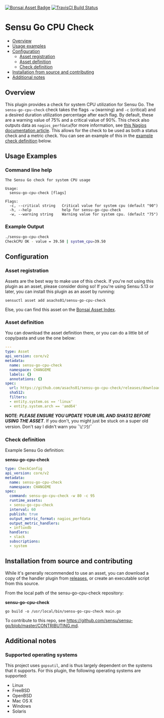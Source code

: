 [![Bonsai Asset Badge](https://img.shields.io/badge/Sensu%20Go%20CPU%20Check-Download%20Me-brightgreen.svg?colorB=89C967&logo=sensu)](https://bonsai.sensu.io/assets/asachs01/sensu-go-cpu-check) [![TravisCI Build Status](https://travis-ci.org/asachs01/sensu-go-cpu-check.svg?branch=master)](https://travis-ci.org/asachs01/sensu-go-cpu-check)

# Sensu Go CPU Check
- [Overview](#overview)
- [Usage examples](#usage-examples)
- [Configuration](#configuration)
  - [Asset registration](#asset-registration)
  - [Asset definition](#asset-definition)
  - [Check definition](#resource-definition)
- [Installation from source and contributing](#installation-from-source-and-contributing)
- [Additional notes](#additional-notes)

## Overview

This plugin provides a check for system CPU utilization for Sensu Go. The `sensu-go-cpu-check` check takes the flags `-w` (warning) and `-c` (critical) and a desired  duration utilization percentage after each flag. By default, these are a warning value of 75% and a critical value of 90%. This check also outputs data as `nagios_perfdata`(for more information, see [this Nagios documentation article](https://assets.nagios.com/downloads/nagioscore/docs/nagioscore/3/en/perfdata.html). This allows for the check to be used as both a status check and a metric check. You can see an example of this in the [example check definition](#check-definition) below.

## Usage Examples

### Command line help

```
The Sensu Go check for system CPU usage

Usage:
  sensu-go-cpu-check [flags]

Flags:
  -c, --critical string   Critical value for system cpu (default "90")
  -h, --help              help for sensu-go-cpu-check
  -w, --warning string    Warning value for system cpu. (default "75")
```

### Example Output

```bash
./sensu-go-cpu-check
CheckCPU OK - value = 39.50 | system_cpu=39.50
```

## Configuration

### Asset registration

Assets are the best way to make use of this check. If you're not using this plugin as an asset, please consider doing so! If you're using Sensu 5.13 or later, you can install this plugin as an asset by running:

`sensuctl asset add asachs01/sensu-go-cpu-check`

Else, you can find this asset on the [Bonsai Asset Index](https://bonsai.sensu.io/assets/asachs01/sensu-go-cpu-check).

### Asset definition

You can download the asset definition there, or you can do a little bit of copy/pasta and use the one below:

```yml
---
type: Asset
api_version: core/v2
metadata:
  name: sensu-go-cpu-check
  namespace: CHANGEME
  labels: {}
  annotations: {}
spec:
  url: https://github.com/asachs01/sensu-go-cpu-check/releases/download/0.0.1/sensu-go-cpu-check_0.0.1_linux_amd64.tar.gz
  sha512: 
  filters:
  - entity.system.os == 'linux'
  - entity.system.arch == 'amd64'
```

**NOTE**: ***PLEASE ENSURE YOU UPDATE YOUR URL AND SHA512 BEFORE USING THE ASSET***. If you don't, you might just be stuck on a super old version. Don't say I didn't warn you ¯\\_(ツ)_/¯

### Check definition

Example Sensu Go definition:

**sensu-go-cpu-check**
```yml
type: CheckConfig
api_version: core/v2
metadata:
  name: sensu-go-cpu-check
  namespace: CHANGEME
spec:
  command: sensu-go-cpu-check -w 80 -c 95
  runtime_assets:
  - sensu-go-cpu-check
  interval: 60
  publish: true
  output_metric_format: nagios_perfdata
  output_metric_handlers:
  - influxdb
  handlers:
  - slack
  subscriptions:
  - system
```

## Installation from source and contributing

While it's generally recommended to use an asset, you can download a copy of the handler plugin from [releases][1],
or create an executable script from this source.

From the local path of the sensu-go-cpu-check repository:

**sensu-go-cpu-check**
```
go build -o /usr/local/bin/sensu-go-cpu-check main.go
```
To contribute to this repo, see https://github.com/sensu/sensu-go/blob/master/CONTRIBUTING.md.

## Additional notes

### Supported operating systems

This project uses `gopsutil`, and is thus largely dependent on the systems that it supports. For this plugin, the following operating systems are supported:

* Linux
* FreeBSD
* OpenBSD
* Mac OS X
* Windows
* Solaris

[1]: https://github.com/asachs01/sensu-go-cpu-check/releases
